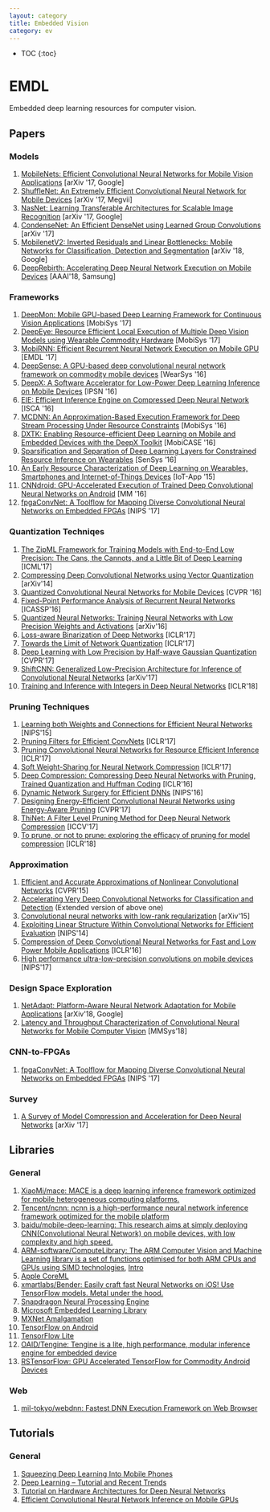 ```yaml
---
layout: category
title: Embedded Vision
category: ev
---
```


* TOC
{:toc}


# EMDL

Embedded deep learning resources for computer vision.

## Papers

### Models
1. [MobileNets: Efficient Convolutional Neural Networks for Mobile Vision Applications](https://arxiv.org/abs/1704.04861) [arXiv '17, Google]
1. [ShuffleNet: An Extremely Efficient Convolutional Neural Network for Mobile Devices](https://arxiv.org/abs/1707.01083) [arXiv '17, Megvii]
1. [NasNet: Learning Transferable Architectures for Scalable Image Recognition](https://arxiv.org/pdf/1707.07012.pdf) [arXiv '17, Google]
1. [CondenseNet: An Efficient DenseNet using Learned Group Convolutions](https://arxiv.org/abs/1711.09224) [arXiv '17]
1. [MobilenetV2: Inverted Residuals and Linear Bottlenecks: Mobile Networks for
Classification, Detection and Segmentation](https://arxiv.org/pdf/1801.04381.pdf) [arXiv '18, Google]
1. [DeepRebirth: Accelerating Deep Neural Network Execution on Mobile Devices](https://arxiv.org/abs/1708.04728) [AAAI'18, Samsung]

### Frameworks
1. [DeepMon: Mobile GPU-based Deep Learning Framework for Continuous Vision Applications](https://www.sigmobile.org/mobisys/2017/accepted.php) [MobiSys '17]
1. [DeepEye: Resource Efficient Local Execution of Multiple Deep Vision Models using Wearable Commodity Hardware](http://fahim-kawsar.net/papers/Mathur.MobiSys2017-Camera.pdf) [MobiSys '17]
1. [MobiRNN: Efficient Recurrent Neural Network Execution on Mobile GPU](https://arxiv.org/abs/1706.00878) [EMDL '17]
1. [DeepSense: A GPU-based deep convolutional neural network framework on commodity mobile devices](http://ink.library.smu.edu.sg/cgi/viewcontent.cgi?article=4278&context=sis_research) [WearSys '16]
1. [DeepX: A Software Accelerator for Low-Power Deep Learning Inference on Mobile Devices](http://niclane.org/pubs/deepx_ipsn.pdf) [IPSN '16]
1. [EIE: Efficient Inference Engine on Compressed Deep Neural Network](https://arxiv.org/abs/1602.01528) [ISCA '16]
1. [MCDNN: An Approximation-Based Execution Framework for Deep Stream Processing Under Resource Constraints](http://haneul.github.io/papers/mcdnn.pdf) [MobiSys '16]
1. [DXTK: Enabling Resource-efficient Deep Learning on Mobile and Embedded Devices with the DeepX Toolkit](http://niclane.org/pubs/dxtk_mobicase.pdf) [MobiCASE '16]
1. [Sparsification and Separation of Deep Learning Layers for Constrained Resource Inference on Wearables](http://niclane.org/pubs/sparsesep_sensys.pdf) [SenSys ’16]
1. [An Early Resource Characterization of Deep Learning on Wearables, Smartphones and Internet-of-Things Devices](http://niclane.org/pubs/iotapp15_early.pdf) [IoT-App ’15]
1. [CNNdroid: GPU-Accelerated Execution of Trained Deep Convolutional Neural Networks on Android](https://arxiv.org/abs/1511.07376) [MM '16]
1. [fpgaConvNet: A Toolflow for Mapping Diverse Convolutional Neural Networks on Embedded FPGAs](https://arxiv.org/abs/1711.08740) [NIPS '17]

### Quantization Techniqes
1. [The ZipML Framework for Training Models with End-to-End Low Precision: The Cans, the Cannots, and a Little Bit of Deep Learning](https://arxiv.org/abs/1611.05402) [ICML'17]
1. [Compressing Deep Convolutional Networks using Vector Quantization](https://arxiv.org/abs/1412.6115) [arXiv'14]
1. [Quantized Convolutional Neural Networks for Mobile Devices](https://arxiv.org/abs/1512.06473) [CVPR '16]
1. [Fixed-Point Performance Analysis of Recurrent Neural Networks](https://arxiv.org/abs/1512.01322) [ICASSP'16]
1. [Quantized Neural Networks: Training Neural Networks with Low Precision Weights and Activations](https://arxiv.org/abs/1609.07061) [arXiv'16]
1. [Loss-aware Binarization of Deep Networks](https://arxiv.org/abs/1611.01600) [ICLR'17]
1. [Towards the Limit of Network Quantization](https://arxiv.org/abs/1612.01543) [ICLR'17]
1. [Deep Learning with Low Precision by Half-wave Gaussian Quantization](https://arxiv.org/abs/1702.00953) [CVPR'17]
1. [ShiftCNN: Generalized Low-Precision Architecture for Inference of Convolutional Neural Networks](https://arxiv.org/abs/1706.02393) [arXiv'17]
1. [Training and Inference with Integers in Deep Neural Networks](https://openreview.net/forum?id=HJGXzmspb) [ICLR'18]

### Pruning Techniques
1. [Learning both Weights and Connections for Efficient Neural Networks](https://arxiv.org/abs/1506.02626) [NIPS'15]
1. [Pruning Filters for Efficient ConvNets](https://arxiv.org/abs/1608.08710) [ICLR'17]
1. [Pruning Convolutional Neural Networks for Resource Efficient Inference](https://arxiv.org/abs/1611.06440) [ICLR'17]
1. [Soft Weight-Sharing for Neural Network Compression](https://arxiv.org/abs/1702.04008) [ICLR'17]
1. [Deep Compression: Compressing Deep Neural Networks with Pruning, Trained Quantization and Huffman Coding](https://arxiv.org/abs/1510.00149) [ICLR'16]
1. [Dynamic Network Surgery for Efficient DNNs](https://arxiv.org/abs/1608.04493) [NIPS'16]
1. [Designing Energy-Efficient Convolutional Neural Networks using Energy-Aware Pruning](https://arxiv.org/abs/1611.05128) [CVPR'17]
1. [ThiNet: A Filter Level Pruning Method for Deep Neural Network Compression](https://arxiv.org/abs/1707.06342) [ICCV'17]
1. [To prune, or not to prune: exploring the efficacy of pruning for model compression](https://arxiv.org/abs/1710.01878) [ICLR'18]

### Approximation
1. [Efficient and Accurate Approximations of Nonlinear Convolutional Networks](https://arxiv.org/abs/1411.4229) [CVPR'15]
1. [Accelerating Very Deep Convolutional Networks for Classification and Detection](https://arxiv.org/abs/1505.06798) (Extended version of above one)
1. [Convolutional neural networks with low-rank regularization](https://arxiv.org/abs/1511.06067) [arXiv'15]
1. [Exploiting Linear Structure Within Convolutional Networks for Efficient Evaluation](https://arxiv.org/abs/1404.0736) [NIPS'14]
1. [Compression of Deep Convolutional Neural Networks for Fast and Low Power Mobile Applications](https://arxiv.org/abs/1511.06530) [ICLR'16]
1. [High performance ultra-low-precision convolutions on mobile devices](https://arxiv.org/abs/1712.02427) [NIPS'17]

### Design Space Exploration
1. [NetAdapt: Platform-Aware Neural Network Adaptation for Mobile Applications](https://arxiv.org/abs/1804.03230) [arXiv'18, Google]
1. [Latency and Throughput Characterization of Convolutional Neural Networks for Mobile Computer Vision](https://arxiv.org/abs/1803.09492) [MMSys’18]

### CNN-to-FPGAs
1. [fpgaConvNet: A Toolflow for Mapping Diverse Convolutional Neural Networks on Embedded FPGAs](https://arxiv.org/abs/1711.08740) [NIPS '17]


### Survey
1. [A Survey of Model Compression and Acceleration for Deep Neural Networks](https://arxiv.org/abs/1710.09282) [arXiv '17]


## Libraries

### General

1. [XiaoMi/mace: MACE is a deep learning inference framework optimized for mobile heterogeneous computing platforms.](https://github.com/XiaoMi/mace)
1. [Tencent/ncnn: ncnn is a high-performance neural network inference framework optimized for the mobile platform](https://github.com/Tencent/ncnn)
1. [baidu/mobile-deep-learning: This research aims at simply deploying CNN(Convolutional Neural Network) on mobile devices, with low complexity and high speed.](https://github.com/baidu/mobile-deep-learning)
1. [ARM-software/ComputeLibrary: The ARM Computer Vision and Machine Learning library is a set of functions optimised for both ARM CPUs and GPUs using SIMD technologies](https://github.com/ARM-software/ComputeLibrary), [Intro](https://developer.arm.com/technologies/compute-library)
1. [Apple CoreML](https://developer.apple.com/documentation/coreml)
1. [xmartlabs/Bender: Easily craft fast Neural Networks on iOS! Use TensorFlow models. Metal under the hood.](https://github.com/xmartlabs/Bender)
1. [Snapdragon Neural Processing Engine](https://developer.qualcomm.com/software/snapdragon-neural-processing-engine)
1. [Microsoft Embedded Learning Library](https://github.com/Microsoft/ELL)
1. [MXNet Amalgamation](https://github.com/dmlc/mxnet/tree/master/amalgamation)
1. [TensorFlow on Android](https://github.com/tensorflow/tensorflow/tree/master/tensorflow/contrib/android)
1. [TensorFlow Lite](https://www.tensorflow.org/mobile/tflite/)
1. [OAID/Tengine: Tengine is a lite, high performance, modular inference engine for embedded device](https://github.com/OAID/Tengine)
1. [RSTensorFlow: GPU Accelerated TensorFlow for Commodity Android Devices](https://nesl.github.io/RSTensorFlow/)

### Web
1. [mil-tokyo/webdnn: Fastest DNN Execution Framework on Web Browser](https://github.com/mil-tokyo/webdnn)

## Tutorials

### General

1. [Squeezing Deep Learning Into Mobile Phones](https://www.slideshare.net/anirudhkoul/squeezing-deep-learning-into-mobile-phones)
1. [Deep Learning – Tutorial and Recent Trends](https://www.dropbox.com/s/p7lvelt0aihrwtl/FPGA%2717%20tutorial%20Song%20Han.pdf?dl=0)
1. [Tutorial on Hardware Architectures for Deep Neural Networks](http://eyeriss.mit.edu/tutorial.html)
1. [Efficient Convolutional Neural Network Inference on Mobile GPUs](https://www.slideshare.net/embeddedvision/efficient-convolutional-neural-network-inference-on-mobile-gpus-a-presentation-from-imagination-technologies)
